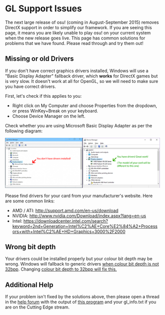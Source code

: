 GL Support Issues
====================

The next large release of osu! (coming in August-September 2015) removes DirectX support in order to simplify our framework. If you are seeing this page, it means you are likely unable to play osu! on your current system when the new release goes live. This page has common solutions for problems that we have found. Please read through and try them out!

Missing or old Drivers
-------------------------

If you don't have correct graphics drivers installed, Windows will use a "Basic Display Adapter" fallback driver, which **works** for DirectX games but is very slow. It doesn't work at all for OpenGL, so we will need to make sure you have correct drivers.

First, let's check if this applies to you:

-   Right click on My Computer and choose Properties from the dropdown, or press WinKey+Break on your keyboard.
-   Choose Device Manager on the left.

Check whether you are using Microsoft Basic Display Adapter as per the following diagram:

![Device Manager](Devicemanager.png "Device Manager")

Please find drivers for your card from your manufacturer's website. Here are some common links:

-   AMD / ATI: <http://support.amd.com/en-us/download>
-   NVIDIA: <http://www.nvidia.com/Download/index.aspx?lang=en-us>
-   Intel: <https://downloadcenter.intel.com/search?keyword=2nd+Generation+Intel%C2%AE+Core%E2%84%A2+Processors+with+Intel%C2%AE+HD+Graphics+3000%2F2000>

Wrong bit depth
-----------------

Your drivers could be installed properly but your colour bit depth may be wrong. Windows will fallback to generic drivers [when colour bit depth is not 32bpp](https://www.opengl.org/discussion_boards/showthread.php/145008-Why-my-OpenGL-program-uses-Microsoft-GDI-renderer-instead-of-my-GeForce-5200). Changing [colour bit depth to 32bpp will fix this.](http://windows.microsoft.com/en-us/windows/getting-best-display-monitor#getting-best-display-monitor&section_2)

Additional Help
-----------------

If your problem isn't fixed by the solutions above, then please open a thread in the [help forum](https://osu.ppy.sh/forum/5) with the output of [this program](http://www.realtech-vr.com/glview/download.php) and your gl\_info.txt if you are on the Cutting Edge stream.
